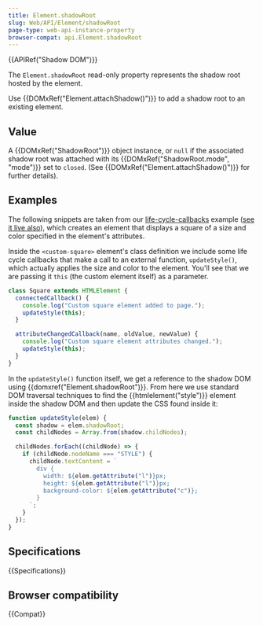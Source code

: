 ```yaml
---
title: Element.shadowRoot
slug: Web/API/Element/shadowRoot
page-type: web-api-instance-property
browser-compat: api.Element.shadowRoot
---
```


{{APIRef("Shadow DOM")}}

The `Element.shadowRoot` read-only property
represents the shadow root hosted by the element.

Use {{DOMxRef("Element.attachShadow()")}} to add a shadow root to an existing element.

## Value

A {{DOMxRef("ShadowRoot")}} object instance, or `null` if the associated
shadow root was attached with its {{DOMxRef("ShadowRoot.mode", "mode")}} set to
`closed`. (See {{DOMxRef("Element.attachShadow()")}} for further details).

## Examples

The following snippets are taken from our [life-cycle-callbacks](https://github.com/mdn/web-components-examples/tree/main/life-cycle-callbacks)
example ([see it live also](https://mdn.github.io/web-components-examples/life-cycle-callbacks/)), which creates an element that displays a square of a size and color
specified in the element's attributes.

Inside the `<custom-square>` element's class definition we include
some life cycle callbacks that make a call to an external function,
`updateStyle()`, which actually applies the size and color to the element.
You'll see that we are passing it `this` (the custom element itself) as a
parameter.

```js
class Square extends HTMLElement {
  connectedCallback() {
    console.log("Custom square element added to page.");
    updateStyle(this);
  }

  attributeChangedCallback(name, oldValue, newValue) {
    console.log("Custom square element attributes changed.");
    updateStyle(this);
  }
}
```

In the `updateStyle()` function itself, we get a reference to the shadow DOM
using {{domxref("Element.shadowRoot")}}. From here we use standard DOM traversal
techniques to find the {{htmlelement("style")}} element inside the shadow DOM and then
update the CSS found inside it:

```js
function updateStyle(elem) {
  const shadow = elem.shadowRoot;
  const childNodes = Array.from(shadow.childNodes);

  childNodes.forEach((childNode) => {
    if (childNode.nodeName === "STYLE") {
      childNode.textContent = `
        div {
          width: ${elem.getAttribute("l")}px;
          height: ${elem.getAttribute("l")}px;
          background-color: ${elem.getAttribute("c")};
        }
      `;
    }
  });
}
```

## Specifications

{{Specifications}}

## Browser compatibility

{{Compat}}
